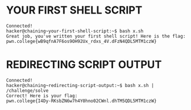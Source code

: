 #

# YOUR FIRST SHELL SCRIPT

```
Connected!
hacker@chaining~your-first-shell-script:~$ bash x.sh
Great job, you've written your first shell script! Here is the flag:
pwn.college{wB9qfnA7F6os9OH92Ux_rdxs_4V.dFzN4QDL5MTM1czW}
```

# REDIRECTING SCRIPT OUTPUT 

```
Connected!
hacker@chaining~redirecting-script-output:~$ bash x.sh | /challenge/solve
Correct! Here is your flag:
pwn.college{I4Dy-RKsbZN6w7h4Y0hno02CWnl.dhTM5QDL5MTM1czW}
```
